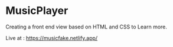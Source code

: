 # MusicPlayer

Creating a front end view based on HTML and CSS to Learn more.

Live at : https://musicfake.netlify.app/
